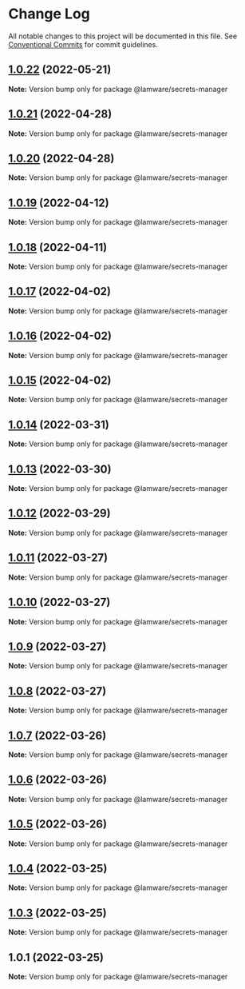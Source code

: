 # Change Log

All notable changes to this project will be documented in this file.
See [Conventional Commits](https://conventionalcommits.org) for commit guidelines.

## [1.0.22](https://github.com/evilkiwi/lamware/compare/@lamware/secrets-manager@1.0.21...@lamware/secrets-manager@1.0.22) (2022-05-21)

**Note:** Version bump only for package @lamware/secrets-manager





## [1.0.21](https://github.com/evilkiwi/lamware/compare/@lamware/secrets-manager@1.0.20...@lamware/secrets-manager@1.0.21) (2022-04-28)

**Note:** Version bump only for package @lamware/secrets-manager





## [1.0.20](https://github.com/evilkiwi/lamware/compare/@lamware/secrets-manager@1.0.19...@lamware/secrets-manager@1.0.20) (2022-04-28)

**Note:** Version bump only for package @lamware/secrets-manager





## [1.0.19](https://github.com/evilkiwi/lamware/compare/@lamware/secrets-manager@1.0.18...@lamware/secrets-manager@1.0.19) (2022-04-12)

**Note:** Version bump only for package @lamware/secrets-manager





## [1.0.18](https://github.com/evilkiwi/lamware/compare/@lamware/secrets-manager@1.0.17...@lamware/secrets-manager@1.0.18) (2022-04-11)

**Note:** Version bump only for package @lamware/secrets-manager





## [1.0.17](https://github.com/evilkiwi/lamware/compare/@lamware/secrets-manager@1.0.16...@lamware/secrets-manager@1.0.17) (2022-04-02)

**Note:** Version bump only for package @lamware/secrets-manager





## [1.0.16](https://github.com/evilkiwi/lamware/compare/@lamware/secrets-manager@1.0.15...@lamware/secrets-manager@1.0.16) (2022-04-02)

**Note:** Version bump only for package @lamware/secrets-manager





## [1.0.15](https://github.com/evilkiwi/lamware/compare/@lamware/secrets-manager@1.0.14...@lamware/secrets-manager@1.0.15) (2022-04-02)

**Note:** Version bump only for package @lamware/secrets-manager





## [1.0.14](https://github.com/evilkiwi/lamware/compare/@lamware/secrets-manager@1.0.13...@lamware/secrets-manager@1.0.14) (2022-03-31)

**Note:** Version bump only for package @lamware/secrets-manager





## [1.0.13](https://github.com/evilkiwi/lamware/compare/@lamware/secrets-manager@1.0.12...@lamware/secrets-manager@1.0.13) (2022-03-30)

**Note:** Version bump only for package @lamware/secrets-manager





## [1.0.12](https://github.com/evilkiwi/lamware/compare/@lamware/secrets-manager@1.0.11...@lamware/secrets-manager@1.0.12) (2022-03-29)

**Note:** Version bump only for package @lamware/secrets-manager





## [1.0.11](https://github.com/evilkiwi/lamware/compare/@lamware/secrets-manager@1.0.10...@lamware/secrets-manager@1.0.11) (2022-03-27)

**Note:** Version bump only for package @lamware/secrets-manager





## [1.0.10](https://github.com/evilkiwi/lamware/compare/@lamware/secrets-manager@1.0.9...@lamware/secrets-manager@1.0.10) (2022-03-27)

**Note:** Version bump only for package @lamware/secrets-manager





## [1.0.9](https://github.com/evilkiwi/lamware/compare/@lamware/secrets-manager@1.0.8...@lamware/secrets-manager@1.0.9) (2022-03-27)

**Note:** Version bump only for package @lamware/secrets-manager





## [1.0.8](https://github.com/evilkiwi/lamware/compare/@lamware/secrets-manager@1.0.7...@lamware/secrets-manager@1.0.8) (2022-03-27)

**Note:** Version bump only for package @lamware/secrets-manager





## [1.0.7](https://github.com/evilkiwi/lamware/compare/@lamware/secrets-manager@1.0.6...@lamware/secrets-manager@1.0.7) (2022-03-26)

**Note:** Version bump only for package @lamware/secrets-manager





## [1.0.6](https://github.com/evilkiwi/lamware/compare/@lamware/secrets-manager@1.0.5...@lamware/secrets-manager@1.0.6) (2022-03-26)

**Note:** Version bump only for package @lamware/secrets-manager





## [1.0.5](https://github.com/evilkiwi/lamware/compare/@lamware/secrets-manager@1.0.4...@lamware/secrets-manager@1.0.5) (2022-03-26)

**Note:** Version bump only for package @lamware/secrets-manager





## [1.0.4](https://github.com/evilkiwi/lamware/compare/@lamware/secrets-manager@1.0.3...@lamware/secrets-manager@1.0.4) (2022-03-25)

**Note:** Version bump only for package @lamware/secrets-manager





## [1.0.3](https://github.com/evilkiwi/lamware/compare/@lamware/secrets-manager@1.0.1...@lamware/secrets-manager@1.0.3) (2022-03-25)

**Note:** Version bump only for package @lamware/secrets-manager





## 1.0.1 (2022-03-25)

**Note:** Version bump only for package @lamware/secrets-manager
